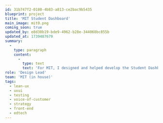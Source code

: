 ```yaml
---
id: 31b747f2-0180-4b83-a813-ce2bac9b5435
blueprint: project
title: 'MIT Student Dashboard'
main_image: mit0.png
coming_soon: true
updated_by: e8d38b19-bde9-4962-b28e-344068bc855b
updated_at: 1739487679
summary:
  -
    type: paragraph
    content:
      -
        type: text
        text: 'For MIT, I designed and helped develop the Student Dashboard, using a Lean UX process of rapid iteration and feedback from students.'
role: 'Design Lead'
team: 'MIT (in house)'
tags:
  - lean-ux
  - uxui
  - testing
  - voice-of-customer
  - strategy
  - front-end
  - edtech
---
```

